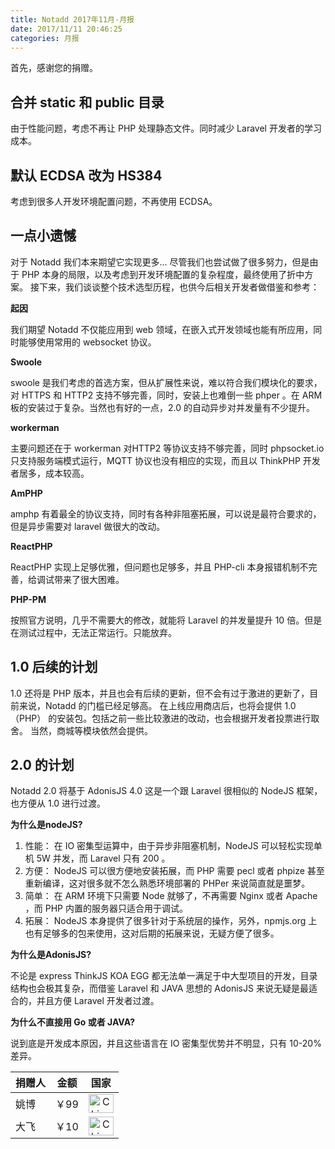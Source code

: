 ```yaml
---
title: Notadd 2017年11月-月报
date: 2017/11/11 20:46:25
categories: 月报  
---
```

首先，感谢您的捐赠。

## 合并 static 和 public 目录

由于性能问题，考虑不再让 PHP 处理静态文件。同时减少 Laravel 开发者的学习成本。

## 默认 ECDSA 改为 HS384

考虑到很多人开发环境配置问题，不再使用 ECDSA。


## 一点小遗憾

对于 Notadd 我们本来期望它实现更多... 
尽管我们也尝试做了很多努力，但是由于 PHP 本身的局限，以及考虑到开发环境配置的复杂程度，最终使用了折中方案。
接下来，我们谈谈整个技术选型历程，也供今后相关开发者做借鉴和参考：

**起因**

我们期望 Notadd 不仅能应用到 web 领域，在嵌入式开发领域也能有所应用，同时能够使用常用的 websocket 协议。

**Swoole**

swoole 是我们考虑的首选方案，但从扩展性来说，难以符合我们模块化的要求，对 HTTPS 和 HTTP2 支持不够完善，同时，安装上也难倒一些 phper 。在 ARM 板的安装过于复杂。当然也有好的一点，2.0 的自动异步对并发量有不少提升。

**workerman**

主要问题还在于 workerman 对HTTP2 等协议支持不够完善，同时 phpsocket.io 只支持服务端模式运行，MQTT 协议也没有相应的实现，而且以 ThinkPHP 开发者居多，成本较高。

**AmPHP**

amphp 有着最全的协议支持，同时有各种非阻塞拓展，可以说是最符合要求的，但是异步需要对 laravel 做很大的改动。

**ReactPHP**

ReactPHP 实现上足够优雅，但问题也足够多，并且 PHP-cli 本身报错机制不完善，给调试带来了很大困难。

**PHP-PM**

按照官方说明，几乎不需要大的修改，就能将 Laravel 的并发量提升 10 倍。但是在测试过程中，无法正常运行。只能放弃。

## 1.0 后续的计划

1.0 还将是 PHP 版本，并且也会有后续的更新，但不会有过于激进的更新了，目前来说，Notadd 的门槛已经足够高。
在上线应用商店后，也将会提供 1.0 （PHP） 的安装包。包括之前一些比较激进的改动，也会根据开发者投票进行取舍。
当然，商城等模块依然会提供。

## 2.0 的计划

Notadd 2.0 将基于 AdonisJS 4.0 这是一个跟 Laravel 很相似的 NodeJS 框架，也方便从 1.0 进行过渡。

**为什么是nodeJS?**

1. 性能： 在 IO 密集型运算中，由于异步非阻塞机制，NodeJS 可以轻松实现单机 5W 并发，而 Laravel 只有 200 。
2. 方便： NodeJS 可以很方便地安装拓展，而 PHP 需要 pecl 或者 phpize 甚至重新编译，这对很多就不怎么熟悉环境部署的 PHPer 来说简直就是噩梦。
3. 简单： 在 ARM 环境下只需要 Node 就够了，不再需要 Nginx 或者 Apache ，而 PHP 内置的服务器只适合用于调试。
4. 拓展： NodeJS 本身提供了很多针对于系统层的操作，另外，npmjs.org 上也有足够多的包来使用，这对后期的拓展来说，无疑方便了很多。

**为什么是AdonisJS?**

不论是 express ThinkJS KOA EGG 都无法单一满足于中大型项目的开发，目录结构也会极其复杂，而借鉴 Laravel 和 JAVA 思想的 AdonisJS 来说无疑是最适合的，并且方便 Laravel 开发者过渡。

**为什么不直接用 Go 或者 JAVA?**

说到底是开发成本原因，并且这些语言在 IO 密集型优势并不明显，只有 10-20% 差异。



捐赠人 | 金额 | 国家
:----|:----:|:----:
姚博 | ￥99  | <img src="https://cdn.bootcss.com/flag-icon-css/1.3.0/flags/4x3/cn.svg" width = "40" height = "30" alt="China" align=center />
大飞 | ￥10  | <img src="https://cdn.bootcss.com/flag-icon-css/1.3.0/flags/4x3/cn.svg" width = "40" height = "30" alt="China" align=center />
